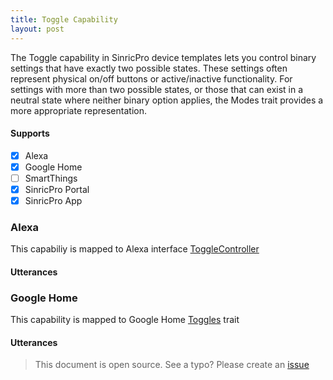 ```yaml
---
title: Toggle Capability
layout: post
---
```


The Toggle capability in SinricPro device templates lets you control binary settings that have exactly two possible states. These settings often represent physical on/off buttons or active/inactive functionality. For settings with more than two possible states, or those that can exist in a neutral state where neither binary option applies, the Modes trait provides a more appropriate representation.

#### Supports
- [x] Alexa
- [x] Google Home
- [ ] SmartThings
- [x] SinricPro Portal
- [x] SinricPro App

### Alexa
This capabiliy is mapped to Alexa interface [ToggleController](https://developer.amazon.com/en-US/docs/alexa/device-apis/alexa-togglecontroller.html)

#### Utterances
### Google Home
This capability is mapped to Google Home [Toggles](https://developers.home.google.com/cloud-to-cloud/traits/toggles) trait

#### Utterances
> This document is open source. See a typo? Please create an [issue](https://github.com/sinricpro/help-docs)
